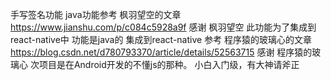 手写签名功能
java功能参考 枫羽望空的文章
https://www.jianshu.com/p/c084c5928a9f
感谢 枫羽望空
此功能为了集成到react-native中
功能是java的
集成到react-native
参考 程序猿的玻璃心的文章
https://blog.csdn.net/d780793370/article/details/52563715
感谢 程序猿的玻璃心
次项目是在Android开发的不懂js的那种。
小白入门级，有大神请斧正

